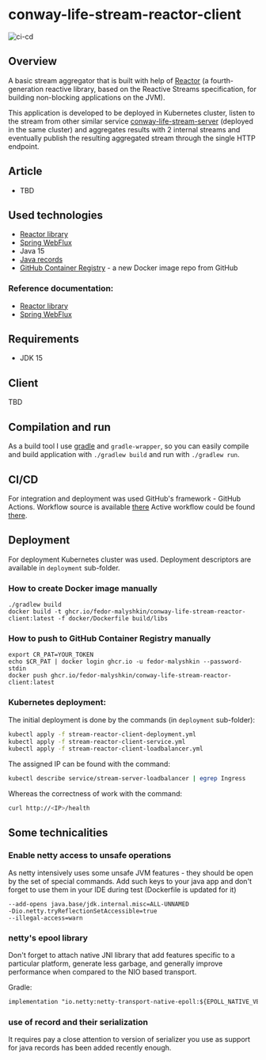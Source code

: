 # conway-life-stream-reactor-client
![ci-cd](https://github.com/fedor-malyshkin/conway-life-stream-reactor-client/workflows/ci-cd/badge.svg)

## Overview
A basic stream aggregator that is built with help of [Reactor](https://projectreactor.io/) (a fourth-generation reactive library, based on the Reactive Streams
specification, for building non-blocking applications on the JVM).

This application is developed to be deployed in Kubernetes cluster, listen to the stream from other similar service
[conway-life-stream-server](https://github.com/fedor-malyshkin/conway-life-stream-server) (deployed in the same cluster) and aggregates
results with 2 internal streams and eventually publish the resulting aggregated stream through the single HTTP endpoint.

## Article
* TBD

## Used technologies
* [Reactor library](https://projectreactor.io/)
* [Spring WebFlux](https://spring.io/reactive)
* Java 15
* [Java records](https://openjdk.java.net/jeps/359) 
* [GitHub Container Registry](https://github.com/fedor-malyshkin?tab=packages) - a new Docker image repo from GitHub

### Reference documentation:
* [Reactor library](https://projectreactor.io/docs/core/release/reference/#which.create)
* [Spring WebFlux](https://docs.spring.io/spring-framework/docs/current/reference/html/web-reactive.html)

## Requirements
* JDK 15

## Client
TBD

## Compilation and run
As a build tool I use [gradle](https://gradle.org/) and `gradle-wrapper`, so you can easily compile and build
application with `./gradlew build` and run with `./gradlew run`.

## CI/CD
For integration and deployment was used GitHub's framework - GitHub Actions. Workflow source is available [there](.github/workflows/ci-cd.yml)
Active workflow could be found [there](https://github.com/fedor-malyshkin/conway-life-stream-reactor-client/actions).

## Deployment
For deployment Kubernetes cluster was used. Deployment descriptors are available in `deployment` sub-folder.

### How to create Docker image manually
```shell
./gradlew build
docker build -t ghcr.io/fedor-malyshkin/conway-life-stream-reactor-client:latest -f docker/Dockerfile build/libs
```

### How to push to GitHub Container Registry manually
```shell
export CR_PAT=YOUR_TOKEN
echo $CR_PAT | docker login ghcr.io -u fedor-malyshkin --password-stdin
docker push ghcr.io/fedor-malyshkin/conway-life-stream-reactor-client:latest
```

### Kubernetes deployment:
The initial deployment is done by the commands (in `deployment` sub-folder):
```sh
kubectl apply -f stream-reactor-client-deployment.yml
kubectl apply -f stream-reactor-client-service.yml
kubectl apply -f stream-reactor-client-loadbalancer.yml
```

The assigned IP can be found with the command:
```sh
kubectl describe service/stream-server-loadbalancer | egrep Ingress
```

Whereas the correctness of work with the command:
```sh
curl http://<IP>/health
```

## Some technicalities
### Enable netty access to unsafe operations

As netty intensively uses some unsafe JVM features - they should be open by the set of special commands.
Add such keys to your java app and don't forget to use them in your IDE during test (Dockerfile is updated for it)

```ssh
--add-opens java.base/jdk.internal.misc=ALL-UNNAMED
-Dio.netty.tryReflectionSetAccessible=true
--illegal-access=warn
```

### netty's epool library

Don't forget to attach native JNI library that add features specific to a particular platform,
generate less garbage, and generally improve performance when compared to the NIO based transport.

Gradle:
```dtd
implementation "io.netty:netty-transport-native-epoll:${EPOLL_NATIVE_VER}:linux-x86_64"
```

### use of record and their serialization
It requires pay a close attention to version of serializer you use as support for java records has been added 
recently enough.

